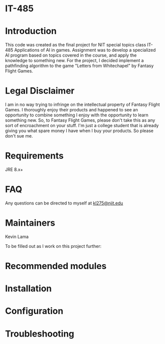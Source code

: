 # IT-485
# Introduction

This code was created as the final project for NIT special topics class IT-485 Applications of AI in games.
Assignment was to develop a specialized AI program based on topics covered in the course, and apply
the knowledge to something new. For the project, I decided implement a pathfinding algorithm to the game
"Letters from Whitechapel" by Fantasy Flight Games. 

# Legal Disclaimer

I am in no way trying to infringe on the intellectual property of Fantasy Flight Games. I thoroughly enjoy
their products and happened to see an opportunity to combine something I enjoy with the opportunity to 
learn something new. So, to Fantasy Flight Games, please don't take this as any sort of encroachment on your
stuff. I'm just a college student that is already giving you what spare money I have when I buy your products.
So please don't sue me.

# Requirements
JRE 8.x+

# FAQ

Any questions can be directed to myself at kl275@njit.edu

# Maintainers

Kevin Lama

To be filled out as I work on this project further:
# Recommended modules
# Installation
# Configuration
# Troubleshooting
